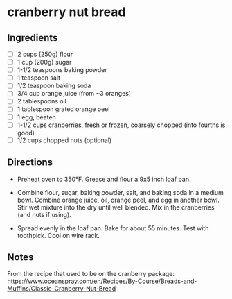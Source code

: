 # cranberry nut bread

## Ingredients

* [ ] 2 cups (250g) flour
* [ ] 1 cup (200g) sugar
* [ ] 1-1/2 teaspoons baking powder
* [ ] 1 teaspoon salt
* [ ] 1/2 teaspoon baking soda
* [ ] 3/4 cup orange juice (from ~3 oranges)
* [ ] 2 tablespoons oil
* [ ] 1 tablespoon grated orange peel
* [ ] 1 egg, beaten
* [ ] 1-1/2 cups cranberries, fresh or frozen, coarsely chopped (into fourths is good)
* [ ] 1/2 cups chopped nuts (optional)

## Directions

* Preheat oven to 350°F. Grease and flour a 9x5 inch loaf pan. 

* Combine flour, sugar, baking powder, salt, and baking soda in a medium bowl. Combine orange juice, oil, orange peel, and egg in another bowl. Stir wet mixture into the dry until well blended. Mix in the cranberries (and nuts if using).

* Spread evenly in the loaf pan. Bake for about 55 minutes. Test with toothpick. Cool on wire rack.

## Notes

From the recipe that used to be on the cranberry package: https://www.oceanspray.com/en/Recipes/By-Course/Breads-and-Muffins/Classic-Cranberry-Nut-Bread
